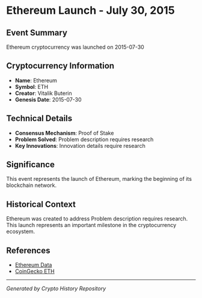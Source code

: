 # Ethereum Launch - July 30, 2015

## Event Summary
Ethereum cryptocurrency was launched on 2015-07-30

## Cryptocurrency Information
- **Name**: Ethereum
- **Symbol**: ETH
- **Creator**: Vitalik Buterin
- **Genesis Date**: 2015-07-30

## Technical Details
- **Consensus Mechanism**: Proof of Stake
- **Problem Solved**: Problem description requires research
- **Key Innovations**: Innovation details require research

## Significance
This event represents the launch of Ethereum, marking the beginning of its blockchain network.

## Historical Context
Ethereum was created to address Problem description requires research. This launch represents an important milestone in the cryptocurrency ecosystem.

## References
- [Ethereum Data](../cryptocurrencies/eth.json)
- [CoinGecko ETH](https://www.coingecko.com/en/coins/eth)

---
*Generated by Crypto History Repository*
